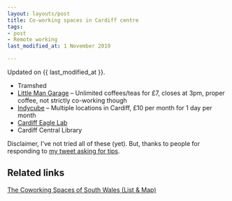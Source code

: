 ```yaml
---
layout: layouts/post
title: Co-working spaces in Cardiff centre
tags:
- post
- Remote working
last_modified_at: 1 November 2019

---
```


Updated on {{ last_modified_at }}.

- Tramshed
- [Little Man Garage](https://www.tripadvisor.co.uk/Restaurant_Review-g186460-d13395160-Reviews-The_Little_Man_Garage-Cardiff_South_Wales_Wales.html) – Unlimited coffees/teas for £7, closes at 3pm, proper coffee, not strictly co-working though
- [Indycube](https://www.indycube.community/places) – Multiple locations in Cardiff, £10 per month for 1 day per month
- [Cardiff Eagle Lab](https://labs.uk.barclays/locations/cardiff-en)
- Cardiff Central Library

Disclaimer, I've not tried all of these (yet). But, thanks to people for responding to [my tweet asking for tips](https://twitter.com/benjystanton/status/1140913131969011713).

## Related links

[The Coworking Spaces of South Wales (List & Map)](https://seono.co.uk/south-wales-coworking-spaces-map-list/)